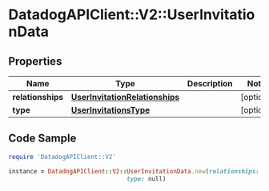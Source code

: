 # DatadogAPIClient::V2::UserInvitationData

## Properties

Name | Type | Description | Notes
------------ | ------------- | ------------- | -------------
**relationships** | [**UserInvitationRelationships**](UserInvitationRelationships.md) |  | [optional] 
**type** | [**UserInvitationsType**](UserInvitationsType.md) |  | [optional] 

## Code Sample

```ruby
require 'DatadogAPIClient::V2'

instance = DatadogAPIClient::V2::UserInvitationData.new(relationships: null,
                                 type: null)
```


